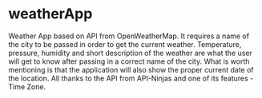 # weatherApp
Weather App based on API from OpenWeatherMap. It requires a name of the city to be passed in order to get the current weather. 
Temperature, pressure, humidity and short description of the weather are what the user will get to know after passing in a correct name of the city.
What is worth mentioning is that the application will also show the proper current date of the location. All thanks to the API from API-Ninjas and one of its features - Time Zone.
